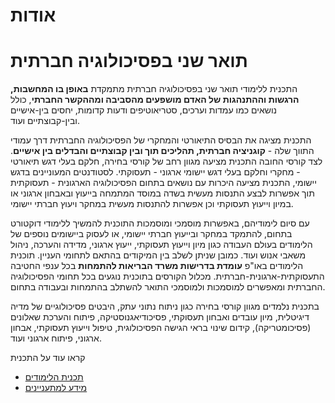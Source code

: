 # **אודות**

# **תואר שני בפסיכולוגיה חברתית**

 

התכנית ללימודי תואר שני בפסיכולוגיה חברתית מתמקדת **באופן בו המחשבות, הרגשות וההתנהגות של האדם מושפעים מהסביבה ומההקשר החברתי**, כולל נושאים כמו עמדות וערכים, סטריאוטיפים ודעות קדומות, יחסים בין-אישיים ובין-קבוצתיים ועוד.

התכנית מציגה את הבסיס התיאורטי והמחקרי של הפסיכולוגיה החברתית דרך עמודי התווך שלה \- **קוגניציה חברתית, תהליכים תוך ובין קבוצתיים והבדלים בין אישיים**. לצד קורסי החובה התכנית מציעה מגוון רחב של קורסי בחירה, חלקם בעלי דגש תיאורטי \- מחקרי וחלקם בעלי דגש יישומי ארגוני \- תעסוקתי. לסטודנטים המעוניינים בדגש יישומי, התכנית מציעה היכרות עם נושאים בתחום הפסיכולוגיה הארגונית \- תעסוקתית תוך אפשרות לבצע התנסות מעשית בשדה במוסד המתמחה בייעוץ ובאבחון ארגוני או במיון וייעוץ תעסוקתי וכן אפשרות להתנסות מעשית במחקר ויעוץ חברתי יישומי.

עם סיום לימודיהם, באפשרות מוסמכי ומוסמכות התוכנית להמשיך ללימודי דוקטורט בתחום, להתמקד במחקר ובייעוץ חברתי יישומי, או לעסוק ביישומים נוספים של הלימודים בעולם העבודה כגון מיון וייעוץ תעסוקתי, ייעוץ ארגוני, מדידה והערכה, ניהול משאבי אנוש ועוד. כמובן שניתן לשלב בין המיקודים בהתאם לתחומי העניין. תוכנית הלימודים באו"פ **עומדת בדרישות משרד הבריאות להתמחות** בכל ענפי החטיבה התעסוקתית-ארגונית-חברתית. מכלול הקורסים בתוכנית נוגעים בכל תחומי הפסיכולוגיה החברתית ומאפשרים למוסמכות ולמוסמכי התואר להשתלב בהתמחות ובעבודה בתחום.

בתכנית נלמדים מגוון קורסי בחירה כגון ניתוח נתוני עתק, היבטים פסיכולוגיים של מדיה דיגיטלית, מיון עובדים ואבחון תעסוקתי, פסיכודיאגנוסטיקה, פיתוח והערכת שאלונים (פסיכומטריקה), קידום שינוי בראי הגישה הפסיכולוגית, טיפול וייעוץ תעסוקתי, אבחון ארגוני, פיתוח ארגוני ועוד. 

 

קראו עוד על התכנית

*  [תכנית הלימודים](https://academic.openu.ac.il/Education_Psychology/social-psychology/Pages/program_all.aspx)  
*  [מידע למתעניינים](https://academic.openu.ac.il/Education_Psychology/social-psychology/Pages/candidate.aspx)

